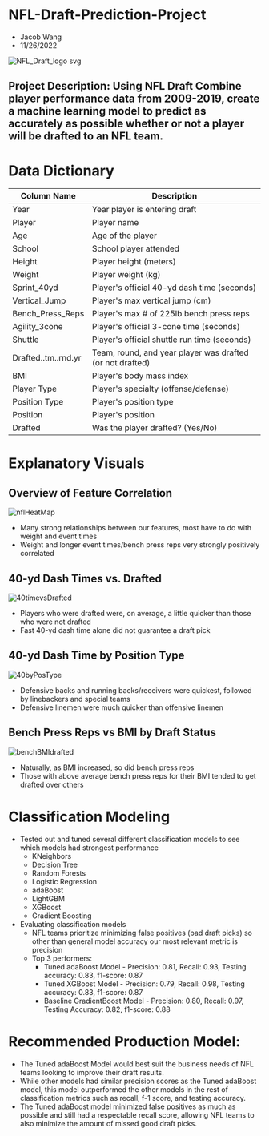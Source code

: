 # NFL-Draft-Prediction-Project
- Jacob Wang
- 11/26/2022

![NFL_Draft_logo svg](https://user-images.githubusercontent.com/112730629/221983779-bf19c33f-053b-40bc-b332-4b248ef790e5.png)


## Project Description: Using NFL Draft Combine player performance data from 2009-2019, create a machine learning model to predict as accurately as possible whether or not a player will be drafted to an NFL team. 

# Data Dictionary 

Column Name | Description
---|---
Year | Year player is entering draft
Player| Player name
Age| Age of the player
School | School player attended
Height | Player height (meters)
Weight | Player weight (kg)
Sprint_40yd | Player's official 40-yd dash time (seconds)
Vertical_Jump | Player's max vertical jump (cm)
Bench_Press_Reps | Player's max # of 225lb bench press reps
Agility_3cone | Player's official 3-cone time (seconds)
Shuttle | Player's official shuttle run time (seconds)
Drafted..tm..rnd.yr | Team, round, and year player was drafted (or not drafted)
BMI| Player's body mass index
Player Type | Player's specialty (offense/defense)
Position Type | Player's position type
Position | Player's position
Drafted | Was the player drafted? (Yes/No)

# Explanatory Visuals

## Overview of Feature Correlation
![nflHeatMap](https://user-images.githubusercontent.com/112730629/204176763-d917852a-9212-43e8-b2d6-ef0651b2c23b.png)
* Many strong relationships between our features, most have to do with weight and event times 
* Weight and longer event times/bench press reps very strongly positively correlated 

## 40-yd Dash Times vs. Drafted
![40timevsDrafted](https://user-images.githubusercontent.com/112730629/204178480-8b1ef4e6-4c46-4abd-8300-2b804b1d8296.png)
* Players who were drafted were, on average, a little quicker than those who were not drafted
* Fast 40-yd dash time alone did not guarantee a draft pick 

## 40-yd Dash Time by Position Type
![40byPosType](https://user-images.githubusercontent.com/112730629/204183687-c2cd59c9-31d9-4db0-8b38-a4e1b0e40cce.png)
* Defensive backs and running backs/receivers were quickest, followed by linebackers and special teams
* Defensive linemen were much quicker than offensive linemen 

## Bench Press Reps vs BMI by Draft Status
![benchBMIdrafted](https://user-images.githubusercontent.com/112730629/204183934-c919ee67-ebc7-4728-b5ec-1a1cdd6887f3.png)
* Naturally, as BMI increased, so did bench press reps
* Those with above average bench press reps for their BMI tended to get drafted over others 

# Classification Modeling
* Tested out and tuned several different classification models to see which models had strongest performance 
  - KNeighbors
  - Decision Tree
  - Random Forests
  - Logistic Regression
  - adaBoost
  - LightGBM
  - XGBoost
  - Gradient Boosting
* Evaluating classification models
  - NFL teams prioritize minimizing false positives (bad draft picks) so other than general model accuracy our most relevant metric is precision
  - Top 3 performers:
    - Tuned adaBoost Model - Precision: 0.81, Recall: 0.93, Testing accuracy: 0.83, f1-score: 0.87
    - Tuned XGBoost Model - Precision: 0.79, Recall: 0.98, Testing accuracy: 0.83, f1-score: 0.87
    - Baseline GradientBoost Model - Precision: 0.80, Recall: 0.97, Testing Accuracy: 0.82, f1-score: 0.88

# Recommended Production Model: 
* The Tuned adaBoost Model would best suit the business needs of NFL teams looking to improve their draft results. 
* While other models had similar precision scores as the Tuned adaBoost model, this model outperformed the other models in the rest of classification metrics such as recall, f-1 score, and testing accuracy. 
* The Tuned adaBoost model minimized false positives as much as possible and still had a respectable recall score, allowing NFL teams to also minimize the amount of missed good draft picks. 
